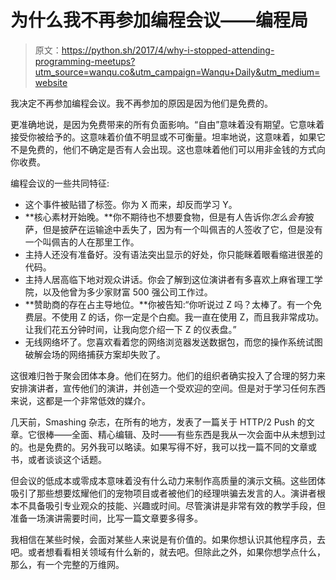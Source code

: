 # 为什么我不再参加编程会议——编程局

> 原文：<https://python.sh/2017/4/why-i-stopped-attending-programming-meetups?utm_source=wanqu.co&utm_campaign=Wanqu+Daily&utm_medium=website>

我决定不再参加编程会议。我不再参加的原因是因为他们是免费的。

更准确地说，是因为免费带来的所有负面影响。“自由”意味着没有期望。它意味着接受你被给予的。这意味着价值不明显或不可衡量。坦率地说，这意味着，如果它不是免费的，他们不确定是否有人会出现。这也意味着他们可以用非金钱的方式向你收费。

编程会议的一些共同特征:

*   这个事件被贴错了标签。你为 X 而来，却反而学习 Y。
*   **核心素材开始晚。**你不期待也不想要食物，但是有人告诉你*怎么会有*披萨，但是披萨在运输途中丢失了，因为有一个叫佩吉的人签收了它，但是没有一个叫佩吉的人在那里工作。
*   主持人还没有准备好。没有语法突出显示的好处，你只能眯着眼看缩进很差的代码。
*   主持人居高临下地对观众讲话。你会了解到这位演讲者有多喜欢上麻省理工学院，以及他曾为多少家财富 500 强公司工作过。
*   **赞助商的存在占主导地位。**你被告知:“你听说过 Z 吗？太棒了。有一个免费层。不使用 Z 的话，你一定是个白痴。我一直在使用 Z，而且我非常成功。让我们花五分钟时间，让我向您介绍一下 Z 的仪表盘。”
*   无线网络坏了。您喜欢看着您的网络浏览器发送数据包，而您的操作系统试图破解会场的网络捕获方案却失败了。

这很难归咎于聚会团体本身。他们在努力。他们的组织者确实投入了合理的努力来安排演讲者，宣传他们的演讲，并创造一个受欢迎的空间。但是对于学习任何东西来说，这都是一个非常低效的媒介。

几天前，Smashing 杂志，在所有的地方，发表了一篇关于 HTTP/2 Push 的文章。它很棒——全面、精心编辑、及时——有些东西是我从一次会面中从未想到过的。也是免费的。另外我可以略读。如果写得不好，我可以找一篇不同的文章或书，或者谈谈这个话题。

但会议的低成本或零成本意味着没有什么动力来制作高质量的演示文稿。这些团体吸引了那些想要炫耀他们的宠物项目或者被他们的经理哄骗去发言的人。演讲者根本不具备吸引专业观众的技能、兴趣或时间。尽管演讲是非常有效的教学手段，但准备一场演讲需要时间，比写一篇文章要多得多。

我相信在某些时候，会面对某些人来说是有价值的。如果你想认识其他程序员，去吧。或者想看看相关领域有什么新的，就去吧。但除此之外，如果你想学点什么，那么，有一个完整的万维网。